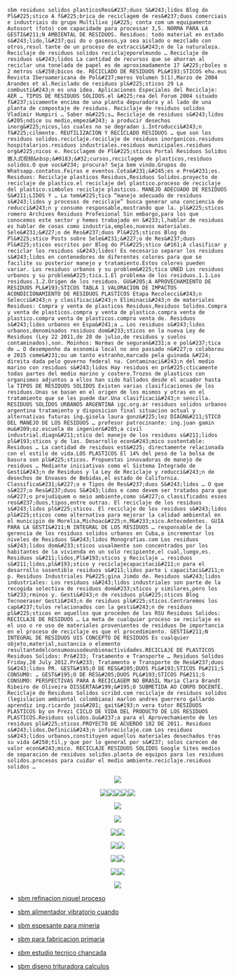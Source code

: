
```
sbm residuos solidos plasticosRes&#237;duos S&#243;lidos Blog do Pl&#225;stico A f&#225;brica de reciclagem de res&#237;duos comerciais e industriais do grupo Multilixo j&#225; conta com um equipamento Autosort (foto) com capacidade para processar 3,5. NORMA PARA LA GESTI&#211;N AMBIENTAL DE RESIDUOS. Residuos: todo material en estado s&#243;lido,l&#237;qui do o gaseoso,ya sea aislado o mezclado con otros,resul tante de un proceso de extracci&#243;n de la naturaleza. Reciclaje de residuos solidos reciclajeporelmundo … Reciclaje de residuos s&#243;lidos La cantidad de recursos que se ahorran al reciclar una tonelada de papel es de aproximadamente 17 &#225;rboles o 2 metros c&#250;bicos de. RECICLADO DE RESIDUOS PL&#193;STICOS ehu.eus Revista Iberoamericana de Pol&#237;meros Volumen 5(1),Marzo de 2004 Arandes et al.Reciclado de residuos pl&#225;sticos 29 La combusti&#243;n es una idea. Aplicaciones Especiales del Reciclaje: AER … TIPOS DE RESIDUOS SOLIDOS.el &#225;rea del Forum 2004 situado f&#237;sicamente encima de una planta depuradora y al lado de una planta de compostaje de residuos. Reciclaje de residuos solidos Vladimir Humpiri … Saber m&#225;s… Reciclaje de residuos s&#243;lidos &#205;ndice su medio,empez&#243; a producir desechos inorg&#225;nicos,los cuales no se degradan i.Introducci&#243;n f&#225;cilmente. REUTILIZACION Y RECICLADO RESIDUOS … que son los residuos solidos.reciclaje.reciclaje de residuos inorganicos.residuos hospitalarios.residuos industriales.residuos municipales.residuos org&#225;nicos e. Reciclagem de Pl&#225;sticos Portal Residuos Solidos 嵌入式视频&nbsp;&#0183;&#32;cursos,reciclagem de plasticos,residuos solidos.O que voc&#234; procura? Seja bem vindo.Grupos do Whatsapp.contatos.Feiras e eventos.Cota&#231;&#245;es e Pre&#231;os. Residuos: Reciclaje plasticos Residuos,Residuos Solidos.proyecto de reciclaje de plastico.el reciclaje del plastico.proceso de reciclaje del plastico.simbolos reciclaje plasticos. MANEJO ADECUADO DE RESIDUOS S&#211;LIDOS Y … La tem&#225;tica “manejo adecuado de residuos s&#243;lidos y procesos de reciclaje” busca generar una conciencia de reducci&#243;n y consumo responsable,mostrando que la. pl&#225;sticos romero Archives Residuos Profesional Sin embargo,para los que conocemos este sector y hemos trabajado en &#233;l,hablar de residuos es hablar de cosas como industria,empleo,nuevos materiales. Sele&#231;&#227;o de Res&#237;duos Pl&#225;sticos Blog do Pl&#225;stico Posts sobre Sele&#231;&#227;o de Res&#237;duos Pl&#225;sticos escritos por Blog do Pl&#225;stico &#161;A clasificar y reciclar los residuos s&#243;lidos! Es necesario separar los residuos s&#243;lidos en contenedores de diferentes colores para que se facilite su posterior manejo y tratamiento.Estos colores pueden variar. Los residuos urbanos y su problem&#225;tica UNED Los residuos urbanos y su problem&#225;tica.1.El problema de los residuos.1.1.Los residuos.1.2.Origen de los residuos. GU&#205;A APROVECHAMIENTO DE RESIDUOS PL&#193;STICOS TABLA 1 VALORACION DE IMPACTOS ACONDICIONAMIENTO DE RESIDUOS PLASTICOS Etapa Recolecci&#243;n Selecci&#243;n y clasificaci&#243;n Eliminaci&#243;n de materiales Residuos: Compra y venta de plasticos Residuos,Residuos Solidos.Compra y venta de plasticos.compra y venta de plastico.compra venta de plastico.compra venta de plasticos.compra venta de. Residuos s&#243;lidos urbanos en Espa&#241;a … Los residuos s&#243;lidos urbanos,denominados residuos dom&#233;sticos en la nueva Ley de Residuos (Ley 22 2011,de 28 de julio,de residuos y suelos contaminados),son. Moinhos: Normas de seguran&#231;a e pol&#237;tica de … O desempenho da economia local no ano passado n&#227;o colaborou e 2015 come&#231;ou um tanto estranho,marcado pela guinada &#224; direita dada pelo governo federal na. Contaminaci&#243;n del medio marino con residuos s&#243;lidos Hay residuos en pr&#225;cticamente todas partes del medio marino y costero.Trozos de plasticos con organismos adjuntos a ellos han sido hallados desde el acuador hasta la TIPOS DE RESIDUOS SOLIDOS Existen varias clasificaciones de los residuos.Unas se basan en el origen de los mismos y otras en el tratamiento que se les puede dar.Una clasificaci&#243;n sencilla. RESIDUOS SOLIDOS URBANOS ARGENTINA igc.org.ar residuos solidos urbanos argentina tratamiento y disposicion final situacion actual y alternativas futuras ing.gisela laura gonz&#225;lez DIAGN&#211;STICO DEL MANEJO DE LOS RESIDUOS … profesor patrocinante: ing.juan gamin mu&#209;oz.escuela de ingenier&#205;a civil industrial.diagn&#211;stico del manejo de los residuos s&#211;lidos pl&#193;sticos y de las. Desarrollo econ&#243;mico sustentable: Residuos … La cantidad de residuos est&#225; directamente relacionada con el estilo de vida.LOS PLASTICOS El 14% del peso de la bolsa de basura son pl&#225;sticos. Propuestas innovadoras de manejo de residuos … Mediante iniciativas como el Sistema Integrado de Gesti&#243;n de Residuos y la Ley de Reciclaje y reducci&#243;n de desechos de Envases de Bebidas,el estado de California. Classifica&#231;&#227;o e Tipos de Res&#237;duos S&#243;lidos … O que s&#227;o Res&#237;duos S&#243;lidos e como devem ser tratados para que n&#227;o prejudiquem o meio ambiente,como s&#227;o classificados esses res&#237;duos,tipos,entre outras. El reciclaje de los residuos s&#243;lidos pl&#225;sticos. El reciclaje de los residuos s&#243;lidos pl&#225;sticos como alternativa para mejorar la calidad ambiental en el municipio de Morelia,Michoac&#225;n,M&#233;xico.Antecedentes. GUIA PARA LA GESTI&#211;N INTEGRAL DE LOS RESIDUOS … responsable de la gerencia de los residuos solidos urbanos en Cuba,a incrementar los niveles de Residuos S&#243;lidos Monografias.com Los residuos s&#243;lidos dom&#233;sticos usualmente son concentrados por los habitantes de la vivienda en un solo recipiente,el cual,luego,es. Residuos s&#211;lidos,Pl&#193;sticos y Reciclaje … residuos s&#211;lidos,pl&#193;stico y reciclajecapacitaci&#211;n para el desarrollo sosentible residuos s&#211;lidos parte i capacitaci&#211;n p. Residuos Industriales P&#225;gina Jimdo de. Residuos s&#243;lidos industriales: Los residuos s&#243;lidos industriales son parte de la recogida selectiva de residuos dom&#233;sticos y similares,pero los t&#233;rminos y. Gesti&#243;n de residuos pl&#225;sticos Blog Tecnoeraser Gesti&#243;n de residuos pl&#225;sticos.Centraremos los cap&#237;tulos relacionados con la gesti&#243;n de residuos pl&#225;sticos en aquellos que proceden de los RSU Residuos Solidos: RECICLAJE DE RESIDUOS … La meta de cualquier proceso se reciclaje es el uso o re uso de materiales provenientes de residuos De importancia en el proceso de reciclaje es que el procedimiento. GESTI&#211;N INTEGRAL DE RESIDUOS UIS CONCEPTO DE RESIDUOS Es cualquier objeto,material,sustancia o elemento resultantedelconsumoousodeunbienactividades.RECICLAJE DE PLASTICOS Residuos Solidos: Pr&#233; Tratamento e Transporte … Residuos Solidos Friday,20 July 2012.Pr&#233; Tratamento e Transporte de Res&#237;duos S&#243;lidos PR. GEST&#195;O DE RES&#205;DUOS PL&#193;STICOS P&#211;S CONSUMO: … GEST&#195;O DE RES&#205;DUOS PL&#193;STICOS P&#211;S CONSUMO: PERSPECTIVAS PARA A RECICLAGEM NO BRASIL Maria Clara Brandt Ribeiro de Oliveira DISSERTA&#199;&#195;O SUBMETIDA AO CORPO DOCENTE. Reciclaje de Residuos Solidos scribd.com reciclaje de residuos solidos (legislacion ambiental colombiana) marlon andres guerrero gallardo aprendiz ing.ricardo jos&#201; gait&#193;n vera tutor RESIDUOS PLASTICOS by on Prezi CICLO DE VIDA DEL PRODUCTO DE LOS RESIDUOS PLASTICOS.Residuos solidos.Gu&#237;a para el Aprovechamiento de los residuos pl&#225;sticos.PROYECTO DE ACUERDO 182 DE 2011. Residuos s&#243;lidos.Definici&#243;n inforeciclaje.com Los residuos s&#243;lidos urbanos,constituyen aquellos materiales desechados tras su vida &#250;til,y que por lo general por s&#237; solos carecen de valor econ&#243;mico. RECICLAJE RESIDUOS SOLIDOS Google Sites medios de separacion de residuos solidos.planta de equipos para los residuos solidos.procesos para cuidar el medio ambiente.reciclaje.residuos solidos … 
```

<div align="center">

<a href="https://es-crusher.shibang-china.com/github&k=sbm+residuos+solidos+plasticos"><img src="https://static.shibang-china.com/es/crusher/logo.jpg"></a>

<a href="https://es-crusher.shibang-china.com/github&k=sbm+residuos+solidos+plasticos"><img src="https://static.shibang-china.com/es/crusher/index.jpg"></a><a href="https://es-crusher.shibang-china.com/material.htmlgithub&k=sbm+residuos+solidos+plasticos"><img src="https://static.shibang-china.com/es/crusher/material.jpg"></a><a href="https://es-crusher.shibang-china.com/application.htmlgithub&k=sbm+residuos+solidos+plasticos"><img src="https://static.shibang-china.com/es/crusher/application.jpg"></a><a href="https://es-crusher.shibang-china.com/aboutus.htmlgithub&k=sbm+residuos+solidos+plasticos"><img src="https://static.shibang-china.com/es/crusher/aboutus.jpg"></a><a href="https://es-crusher.shibang-china.com/contact.htmlgithub&k=sbm+residuos+solidos+plasticos"><img src="https://static.shibang-china.com/es/crusher/contact.jpg"></a>

<a href="https://es-crusher.shibang-china.com/github&k=sbm+residuos+solidos+plasticos"><img src="https://static.shibang-china.com/es/crusher/banner.jpg"></a>

<a href="https://swt.shibang-china.com/github&k=sbm+residuos+solidos+plasticos"><img src="https://static.shibang-china.com/es/crusher/text.jpg"></a>

<a href="https://swt.shibang-china.com/github&k=sbm+residuos+solidos+plasticos"><img src="https://static.shibang-china.com/es/crusher/chat.jpg"></a><a href="https://es-crusher.shibang-china.com/contact.htmlgithub&k=sbm+residuos+solidos+plasticos"><img src="https://static.shibang-china.com/es/crusher/message.jpg"></a>

<a href="https://es-crusher.shibang-china.com/products/pe.htmlgithub&k=sbm+residuos+solidos+plasticos"><img src="https://static.shibang-china.com/es/crusher/pe.jpg"></a><a href="https://es-crusher.shibang-china.com/products/pf.htmlgithub&k=sbm+residuos+solidos+plasticos"><img src="https://static.shibang-china.com/es/crusher/pf.jpg"></a>

<a href="https://es-crusher.shibang-china.com/products/hpt.htmlgithub&k=sbm+residuos+solidos+plasticos"><img src="https://static.shibang-china.com/es/crusher/hpt.jpg"></a><a href="https://es-crusher.shibang-china.com/products/vsi.htmlgithub&k=sbm+residuos+solidos+plasticos"><img src="https://static.shibang-china.com/es/crusher/vsi.jpg"></a>

<a href="https://es-crusher.shibang-china.com/products/klv.htmlgithub&k=sbm+residuos+solidos+plasticos"><img src="https://static.shibang-china.com/es/crusher/klv.jpg"></a><a href="https://es-crusher.shibang-china.com/products/portable.htmlgithub&k=sbm+residuos+solidos+plasticos"><img src="https://static.shibang-china.com/es/crusher/portable.jpg"></a>

<a href="https://swt.shibang-china.com/github&k=sbm+residuos+solidos+plasticos"><img src="https://static.shibang-china.com/es/crusher/case.jpg"></a>

</div>


* [sbm refinacion niquel proceso](sbm%20refinacion%20niquel%20proceso.md)

* [sbm alimentador vibratorio cuando](sbm%20alimentador%20vibratorio%20cuando.md)

* [sbm espesante para mineria](sbm%20espesante%20para%20mineria.md)

* [sbm para fabricacion primaria](sbm%20para%20fabricacion%20primaria.md)

* [sbm estudio tecnico chancada](sbm%20estudio%20tecnico%20chancada.md)

* [sbm diseno trituradora calculos](sbm%20diseno%20trituradora%20calculos.md)